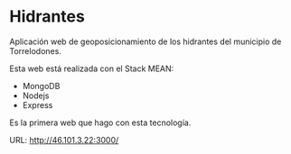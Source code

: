 # Hidrantes

Aplicación web de geoposicionamiento de los hidrantes del municipio de Torrelodones.

Esta web está realizada con el Stack MEAN:

  - MongoDB
  - Nodejs
  - Express

Es la primera web que hago con esta tecnología.

URL: http://46.101.3.22:3000/
